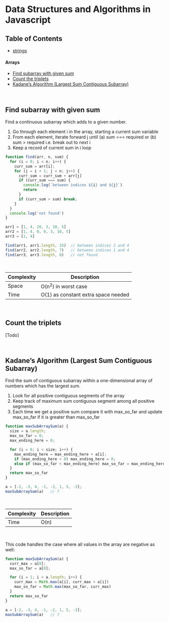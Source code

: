 # Data Structures and Algorithms in Javascript

## Table of Contents

- [strings](https://github.com/georgemarklow/georgemarklow/blob/main/notes/ds-algo/string.md)

#### Arrays

- [Find subarray with given sum](#find-subarray-with-given-sum)
- [Count the triplets](#count-the-triplets)
- [Kadane’s Algorithm (Largest Sum Contiguous Subarray)](#kadanes-algorithm)

<br/>

## <a name="find-subarray-with-given-sum"></a>Find subarray with given sum

Find a continuous subarray which adds to a given number.

1. Go through each element i in the array, starting a current sum variable
2. From each element, iterate forward j until (a) sum === required or (b) sum > required i.e. break out to next i
3. Keep a record of current sum in i loop

```javascript
function find(arr, n, sum) {
  for (i = 0; i < n; i++) {
    curr_sum = arr[i];
    for (j = i + 1; j < n; j++) {
      curr_sum = curr_sum + arr[j]
      if (curr_sum === sum) {
        console.log(`between indices ${i} and ${j}`)
        return
      }
      if (curr_sum > sum) break;
    }
  }
  console.log('not found')
}

arr1 = [1, 4, 20, 3, 10, 5] 
arr2 = [1, 4, 0, 0, 3, 10, 5]
arr3 = [1, 4]

find(arr1, arr1.length, 33)  // between indices 2 and 4
find(arr2, arr2.length, 7)   // between indices 1 and 4
find(arr3, arr3.length, 0)   // not found
```

<br/>

| Complexity      | Description |
| ----------- | ----------- |
| Space      | O(n<sup>2</sup>) in worst case |
| Time   | O(1) as constant extra space needed        |

<br/>

## <a name="count-the-triplets"></a>Count the triplets

[Todo]

<br/>

## <a name="kadanes-algorithm"></a>Kadane’s Algorithm (Largest Sum Contiguous Subarray)

Find the sum of contiguous subarray within a one-dimensional array of numbers which has the largest sum.

1. Look for all positive contiguous segments of the array
2. Keep track of maximum sum contiguous segment among all positive segments
3. Each time we get a positive sum compare it with max_so_far and update max_so_far if it is greater than max_so_far

```javascript
function maxSubArraySum(a) {
  size = a.length;
  max_so_far = 0;
  max_ending_here = 0;

  for (i = 0; i < size; i++) {
    max_ending_here = max_ending_here + a[i];
    if (max_ending_here < 0) max_ending_here = 0;
    else if (max_so_far < max_ending_here) max_so_far = max_ending_here
  }
  return max_so_far
}

a = [-2, -3, 4, -1, -2, 1, 5, -3];
maxSubArraySum(a)   // 7
```
<br/>

| Complexity      | Description |
| ----------- | ----------- |
| Time   | O(n)        |

<br/>

This code handles the case where all values in the array are negative as well:

```javascript
function maxSubArraySum(a) {
  curr_max = a[0];
  max_so_far = a[0];

  for (i = 1; i < a.length; i++) {
    curr_max = Math.max(a[i], curr_max + a[i])
    max_so_far = Math.max(max_so_far, curr_max)
  }
  return max_so_far
}

a = [-2, -3, 4, -1, -2, 1, 5, -3];
maxSubArraySum(a)   // 7
```
